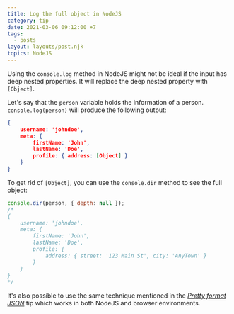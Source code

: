 ```yaml
---
title: Log the full object in NodeJS
category: tip
date: 2021-03-06 09:12:00 +7
tags:
  - posts
layout: layouts/post.njk
topics: NodeJS
---
```


Using the `console.log` method in NodeJS might not be ideal if the input has deep nested properties. It will replace the deep nested property with `[Object]`.

Let's say that the `person` variable holds the information of a person. `console.log(person)` will produce the following output:

```json
{
    username: 'johndoe',
    meta: {
        firstName: 'John',
        lastName: 'Doe',
        profile: { address: [Object] }
    }
}
```

To get rid of `[Object]`, you can use the `console.dir` method to see the full object:

```js
console.dir(person, { depth: null });
/*
{
    username: 'johndoe',
    meta: {
        firstName: 'John',
        lastName: 'Doe',
        profile: {
            address: { street: '123 Main St', city: 'AnyTown' }
        }
    }
}
*/
```

It's also possible to use the same technique mentioned in the [_Pretty format JSON_](/pretty-format-json.html) tip which works in both NodeJS and browser environments.